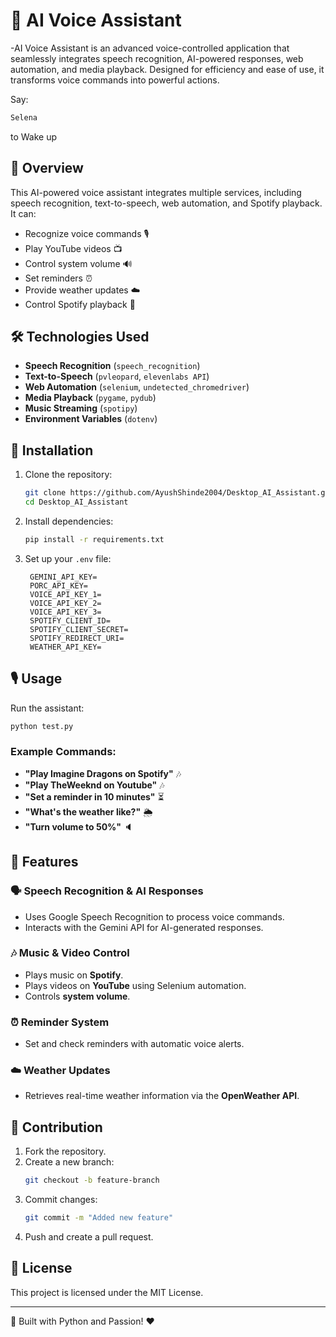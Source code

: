 # 🤖 AI Voice Assistant
-AI Voice Assistant is an advanced voice-controlled application that seamlessly integrates speech recognition, AI-powered responses, web automation, and media playback. Designed for efficiency and ease of use, it transforms voice commands into powerful actions.

Say:
```bash
Selena
```
to Wake up

## 🚀 Overview
This AI-powered voice assistant integrates multiple services, including speech recognition, text-to-speech, web automation, and Spotify playback. It can:
- Recognize voice commands 🎙️
- Play YouTube videos 📺
- Control system volume 🔊
- Set reminders ⏰
- Provide weather updates ☁️
- Control Spotify playback 🎵

## 🛠️ Technologies Used
- **Speech Recognition** (`speech_recognition`)
- **Text-to-Speech** (`pvleopard`, `elevenlabs API`)
- **Web Automation** (`selenium`, `undetected_chromedriver`)
- **Media Playback** (`pygame`, `pydub`)
- **Music Streaming** (`spotipy`)
- **Environment Variables** (`dotenv`)

## 🔧 Installation
1. Clone the repository:
   ```bash
   git clone https://github.com/AyushShinde2004/Desktop_AI_Assistant.git
   cd Desktop_AI_Assistant
   ```
2. Install dependencies:
   ```bash
   pip install -r requirements.txt
   ```
3. Set up your `.env` file:
   ```plaintext
    GEMINI_API_KEY=
    PORC_API_KEY=
    VOICE_API_KEY_1=
    VOICE_API_KEY_2=
    VOICE_API_KEY_3=
    SPOTIFY_CLIENT_ID=
    SPOTIFY_CLIENT_SECRET=
    SPOTIFY_REDIRECT_URI=
    WEATHER_API_KEY=
   ```

## 🎙️ Usage
Run the assistant:
```bash
python test.py
```

### Example Commands:
- **"Play Imagine Dragons on Spotify"** 🎶
- **"Play TheWeeknd on Youtube"** 🎶
- **"Set a reminder in 10 minutes"** ⏳
- **"What's the weather like?"** 🌦️
- **"Turn volume to 50%"** 🔈

## 📝 Features
### 🗣️ Speech Recognition & AI Responses
- Uses Google Speech Recognition to process voice commands.
- Interacts with the Gemini API for AI-generated responses.

### 🎶 Music & Video Control
- Plays music on **Spotify**.
- Plays videos on **YouTube** using Selenium automation.
- Controls **system volume**.

### ⏰ Reminder System
- Set and check reminders with automatic voice alerts.

### ☁️ Weather Updates
- Retrieves real-time weather information via the **OpenWeather API**.

## 🤝 Contribution
1. Fork the repository.
2. Create a new branch:
   ```bash
   git checkout -b feature-branch
   ```
3. Commit changes:
   ```bash
   git commit -m "Added new feature"
   ```
4. Push and create a pull request.

## 📜 License
This project is licensed under the MIT License.

---
🚀 Built with Python and Passion! ❤️
